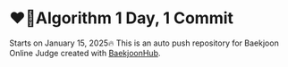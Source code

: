 # ❤️‍🔥Algorithm 1 Day, 1 Commit
Starts on January 15, 2025🔥
This is an auto push repository for Baekjoon Online Judge created with [BaekjoonHub](https://github.com/BaekjoonHub/BaekjoonHub).
